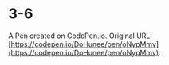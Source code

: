 # 3-6

A Pen created on CodePen.io. Original URL: [https://codepen.io/DoHunee/pen/oNypMmv](https://codepen.io/DoHunee/pen/oNypMmv).

